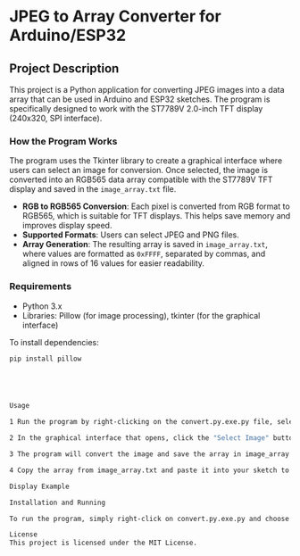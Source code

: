 # JPEG to Array Converter for Arduino/ESP32

## Project Description
This project is a Python application for converting JPEG images into a data array that can be used in Arduino and ESP32 sketches. The program is specifically designed to work with the ST7789V 2.0-inch TFT display (240x320, SPI interface).

### How the Program Works
The program uses the Tkinter library to create a graphical interface where users can select an image for conversion. Once selected, the image is converted into an RGB565 data array compatible with the ST7789V TFT display and saved in the `image_array.txt` file.

- **RGB to RGB565 Conversion**: Each pixel is converted from RGB format to RGB565, which is suitable for TFT displays. This helps save memory and improves display speed.
- **Supported Formats**: Users can select JPEG and PNG files.
- **Array Generation**: The resulting array is saved in `image_array.txt`, where values are formatted as `0xFFFF`, separated by commas, and aligned in rows of 16 values for easier readability.

### Requirements
- Python 3.x
- Libraries: Pillow (for image processing), tkinter (for the graphical interface)

To install dependencies:
```bash
pip install pillow





Usage

1 Run the program by right-clicking on the convert.py.exe.py file, selecting "Open with," and choosing Python.

2 In the graphical interface that opens, click the "Select Image" button and choose a JPEG or PNG file.

3 The program will convert the image and save the array in image_array.txt.

4 Copy the array from image_array.txt and paste it into your sketch to display the image on the screen.

Display Example

Installation and Running

To run the program, simply right-click on convert.py.exe.py and choose "Open with Python."

License
This project is licensed under the MIT License.
